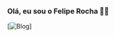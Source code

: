 ### Olá, eu sou o Felipe Rocha 👨‍💻

[![Blog](https://github-readme-stats.vercel.app/api/top-langs/?username=rochafrp&theme=blue-green)]
